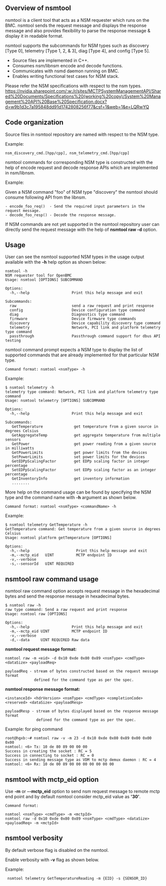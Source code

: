 ## Overview of nsmtool

nsmtool is a client tool that acts as a NSM requester which runs on the BMC.
nsmtool sends the request message and displays the response message and also
provides flexibility to parse the response message & display it in readable
format.

nsmtool supports the subcommands for NSM types such as discovery [Type 0], 
telemetry [Type 1, 2, & 3], diag [Type 4], and config [Type 5].

- Source files are implemented in C++.
- Consumes nsm/libnsm encode and decode functions.
- Communicates with nsmd daemon running on BMC.
- Enables writing functional test cases for NSM stack.

Please refer the NSM specifications with respect to the nsm types.
https://nvidia.sharepoint.com/:w:/r/sites/MCTPSystemManagementAPI/Shared%20Documents/Specifications%20(working%20copy)/System%20Management%20API%20Base%20Specification.docx?d=w9b1d3c7a195848dd91d1742808256f77&csf=1&web=1&e=LQRwYQ


## Code organization

Source files in nsmtool repository are named with respect to the NSM type.

Example:
```
nsm_discovery_cmd.[hpp/cpp], nsm_telemetry_cmd.[hpp/cpp]
```

nsmtool commands for corresponding NSM type is constructed with the help of
encode request and decode response APIs which are implemented in nsm/libnsm.

Example:

Given a NSM command "foo" of NSM type "discovery" the nsmtool should consume
following API from the libnsm.

```
- encode_foo_req()  - Send the required input parameters in the request message.
- decode_foo_resp() - Decode the response message.
```

If NSM commands are not yet supported in the nsmtool repository user can
directly send the request message with the help of **nsmtool raw -d <data>** option.


## Usage

User can see the nsmtool supported NSM types in the usage output available
with the **-h** help option as shown below:

```
nsmtool -h
NSM requester tool for OpenBMC
Usage: nsmtool [OPTIONS] SUBCOMMAND

Options:
  -h,--help                   Print this help message and exit

Subcommands:
  raw                         send a raw request and print response
  config                      Device configuration type command
  diag                        Diagnostics type command
  firmware                    Device firmware type commands
  discovery                   Device capability discovery type command
  telemetry                   Network, PCI link and platform telemetry type command
  passthrough                 Passthrough command support for dbus API testing

```
nsmtool command prompt expects a NSM type to display the list of supported
commands that are already implemented for that particular NSM type.

```
Command format: nsmtool <nsmType> -h
```
Example:

```
$ nsmtool telemetry -h
telemetry type command: Network, PCI link and platform telemetry type command
Usage: nsmtool telemetry [OPTIONS] SUBCOMMAND

Options:
  -h,--help                   Print this help message and exit

Subcommands:
   GetTemperature              get temperature from a given source in degrees Celsius
   GetAggregateTemp            get aggregate temperature from multiple sensors
   GetPower                    get power reading from a given source in milliwatts
   GetPowerLimits              get power limits from the devices
   SetPowerLimits              set power limits for the devices
   GetEDPpScalingFactor        get EDPp scaling factor in integer percentage
   SetEDPpScalingFactor        set EDPp scaling factor as an integer percentage
   GetInventoryInfo            get inventory information
   ........
```
More help on the command usage can be found by specifying the NSM type and the
command name with **-h** argument as shown below.

```
Command format: nsmtool <nsmType> <commandName> -h
```

Example:
```
$ nsmtool telemetry GetTemperature -h
GetTemperature command: Get temperature from a given source in degrees Celsius
Usage: nsmtool platform getTemperature [OPTIONS]

Options:
  -h,--help                     Print this help message and exit
  -m,--mctp_eid   UINT          MCTP endpoint ID
  -v,--verbose
  -s,--sensorId   UINT REQUIRED 
```


## nsmtool raw command usage

nsmtool raw command option accepts request message in the hexadecimal
bytes and send the response message in hexadecimal bytes.

```
$ nsmtool raw -h
raw type command: Send a raw request and print response
Usage: nsmtool raw [OPTIONS]

Options:
  -h,--help                   Print this help message and exit
  -m,--mctp_eid UINT          MCTP endpoint ID
  -v,--verbose
  -d,--data     UINT REQUIRED Raw data
```

**nsmtool request message format:**

```
nsmtool raw -m <eid> -d 0x10 0xde 0x80 0x89 <nsmType> <cmdType> <dataSize> <payloadReq>

payloadReq - stream of bytes constructed based on the request message format
             defined for the command type as per the spec.
```

**nsmtool response message format:**

```
<instanceId> <hdrVersion> <nsmType> <cmdType> <completionCode> <reserved> <dataSize> <payloadResp>

payloadResp - stream of bytes displayed based on the response message format
              defined for the command type as per the spec.
```
Example: for ping command

```
root@hgxb:~# nsmtool raw -v -m 23 -d 0x10 0xde 0x80 0x89 0x00 0x00 0x00
nsmtool: <6> Tx: 10 de 80 89 00 00 00
Success in creating the socket : RC = 5
Success in connecting to socket : RC = 0
Success in sending message type as VDM to mctp demux daemon : RC = 4
nsmtool: <6> Rx: 10 de 00 89 00 00 00 00 00 00 00
```

## nsmtool with mctp_eid option

Use **-m** or **--mctp_eid** option to send nsm request message to remote mctp
end point and by default nsmtool consider mctp_eid value as **'30'**.

```
Command format:

nsmtool <nsmType> <cmdType> -m <mctpId>
nsmtool raw -d 0x10 0xde 0x80 0x89 <nsmType> <cmdType> <dataSize> <payloadReq> -m <mctpId>
```

## nsmtool verbosity

By default verbose flag is disabled on the nsmtool.

Enable verbosity with **-v** flag as shown below.

Example:

```
 nsmtool telemetry GetTemperatureReading -m {EID} -s {SENSOR_ID}
```